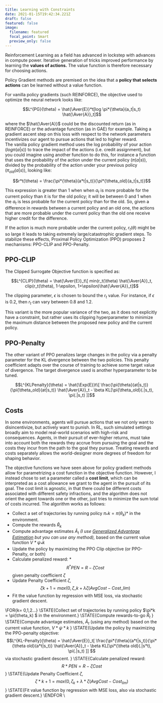 ```yaml
---
title: Learning with Constraints
date: 2021-01-15T19:42:34.221Z
draft: false
featured: false
image:
  filename: featured
  focal_point: Smart
  preview_only: false
---
```

Reinforcement Learning as a field has advanced in lockstep with advances in compute power. Iterative generation of tricks improved performance by learning the **values of actions.** The value function is therefore necessary for choosing actions.

Policy Gradient methods are premised on the idea that a **policy that selects actions** can be learned without a value function. 

For vanilla policy gradients (such REINFORCE), the objective used to optimize the neural network looks like:

$$L^{PG}(\theta) = \hat{\Aver{E}}*t[log \pi*{\theta}(a_t|s_t) \hat{\Aver{A}}_t]$$

where the $\hat{\Aver{A}}$ could be the discounted return (as in
REINFORCE) or the advantage function (as in GAE) for example. Taking a
gradient ascent step on this loss with respect to the network parameters
incentivizes our agent to pursue actions that led to higher reward.\
The vanilla policy gradient method uses the log probability of your
action $(log \pi(a|s))$ to trace the impact of the actions (i.e. credit
assignment), but you could imagine using another function to do this,
for instance a function that uses the probability of the action under
the current policy $(\pi(a|s))$, divided by the probability of the
action under your previous policy $(\pi_{old}(a|s))$, looking like:



$$r*t(\theta) = \frac{\pi*{\theta}(a*t|s_t)}{\pi*{\theta_old}(a_t|s_t)}$$

This expression is greater than 1 when when $a_t$ is more probable for
the current policy than it is for the old policy; it will be between 0
and 1 when the $a_t$ is less probable for the current policy than for
the old. So, given a difference in rewards between a current policy and
an old one, the actions that are more probable under the current policy
than the old one receive higher credit for the difference.

If the action is much more probable under the current policy,
$r_t(\theta)$ might be so large it leads to taking extremely
large/catastrophic gradient steps. To stabilize these effects, Proximal Policy Optimization (PPO) proposes 2 mechanisms: PPO-CLIP and PPO-Penalty.

## PPO-CLIP

The Clipped Surrogate Objective function is specified as:

$$L^{CLIP}(\theta) = \hat{\Aver{E}}_t\[ min(r_t(\theta) \hat{\Aver{A}}_t, clip(r_t(\theta), 1-\epsilon, 1+\epsilon)\hat{\Aver{A}}_t]$$

The clipping parameter, $\epsilon$ is chosen to bound the $r_t$ value. For instance, if $\epsilon$ is 0.2, then $r_t$ can vary between 0.8 and 1.2.

This variant is the more popular variance of the two, as it does not explicitly have a constraint, but rather uses its clipping hyperparameter to minimize the maximum distance between the proposed new policy and the current policy.

## PPO-Penalty

The other variant of PPO penalizes large changes in the policy via a penalty parameter for the KL divergence between the two policies. This penalty coefficient adapts over the course of training to achieve some target value of divergence. The target divergence used is another hyperparameter to be tuned.

$$L^{KLPenalty}(\theta) = \hat{\Exp{E}}t\[ \frac{\pi{\theta}(at|s_t)}{\pi{\theta_old}(at|s_t)} \hat{\Aver{A}}_t - \beta KL[\pi{\theta_old}(.|s_t), \pi(.|s_t) ]]$$



## **Costs**

In some environments, agents will pursue actions that we not only want to disincentivize, but actively want to punish. In RL, such simulated settings broadly aim to model real-world scenarios with high-risk and consequences. Agents, in their pursuit of ever-higher returns, must take into account both the rewards they accrue from pursuing the goal and the costs they incur from the path to the goal they pursue. Treating rewards and costs separately allows the world-designer more degrees of freedom for shaping behavior. 

The objective functions we have seen above for policy gradient methods allow for parametrizing a cost function in the objective function. However, I instead chose to set a parameter called a **cost limit**, which can be interpreted as a cost allowance we grant to the agent in the pursuit of its goal. The cost limit is agnostic, in that there could be different costs associated with different safety infractions, and the algorithm does not orient the agent towards one or the other, just tries to minimize the sum total of costs incurred. The algorithm works as follows: 

* Collect a set of trajectories by running policy $\pi_*k = \pi(\theta_k)$* in the environment.
* Compute the rewards *$\hat{R}_k$*
* Compute advantage estimates *$\hat{A}_t$ (I use [Generalized Advantage Estimation](https://arxiv.org/abs/1506.02438) but you can use any method),* based on the current value function *$V*{\psi_*k}$*
* Update the policy by maximizing the PPO Clip objective (or PPO-Penalty, or both)
* Calculate penalized reward: *$$R^*{PEN} = R - \zeta Cost $$ given penalty coefficient $\zeta$
* Update  Penalty Coefficient $\zeta$, $$\zeta{k+1} = max(0, \zeta\_k + \lambda{\zeta}(Avg Cost - Cost\_{lim} )$$
* Fit the value function by regression with MSE loss, via stochastic gradient descent.



\FOR{k= 0,1,2...}
\STATE{Collect set of trajectories by running policy $\pi*k = \pi(\theta_k) $ in the environment.}
\STATE{Compute rewards-to-go $\hat{R}_t$ }
\STATE{Compute advantage estimates, $\hat{A}_t$ (using any method) based on the current value function, $V*{\psi*k}$ }
\STATE{Update the policy by maximizing the PPO-penalty objective: 
$$L^{KL-Penalty}(\theta) = \hat{\Aver{E}}_t[ \frac{\pi*{\theta}(a*t|s_t)}{\pi*{\theta old}(a*t|s_t)} \hat{\Aver{A}}_t - \beta KL[\pi*{\theta old}(.|s*t), \pi(.|s_t) ]]  $$ via stochastic gradient descent. }
\STATE{Calculate penalized reward: $$R*{PEN} = R - \zeta Cost $$ }
\STATE{Update Penalty Coefficient $\zeta$, $$\zeta*{k+1} = max(0, \zeta_k + \lambda*{\zeta}(Avg Cost - Cost_{lim} )$$ }
\STATE{Fit value function by regression with MSE loss, also via stochastic gradient descent.}
\ENDFOR
\



![]()